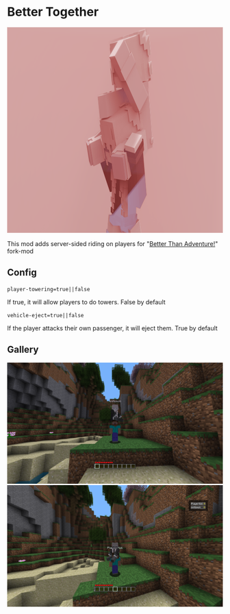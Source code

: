 # Better Together

<img src="gallery/icon_wide.png" width="960" height="480" alt="mod icon, but wider">

This mod adds server-sided riding on players for "[Better Than Adventure!](https://www.betterthanadventure.net/)" fork-mod

## Config

```
player-towering=true||false
```
If true, it will allow players to do towers.
False by default
```
vehicle-eject=true||false
```
If the player attacks their own passenger, it will eject them.
True by default

## Gallery

<img src="gallery/vehicle-perspective.png" width="512" alt="vehicle perspective"> 
<img src="gallery/passenger-perspective.png" width="512" alt="passenger perspective">
